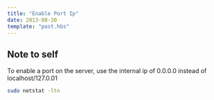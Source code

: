 ```yaml
---
title: "Enable Port Ip"
date: 2013-08-30
template: "post.hbs"
---
```


## Note to self

To enable a port on the server, use the internal ip of 0.0.0.0 instead of localhost/127.0.01

```bash
sudo netstat -ltn
```